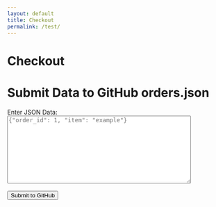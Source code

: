 ```yaml
---
layout: default
title: Checkout
permalink: /test/
---
```


# Checkout


<!DOCTYPE html>
<html lang="en">
<head>
  <meta charset="UTF-8">
  <meta name="viewport" content="width=device-width, initial-scale=1.0">
  <title>Write to GitHub orders.json</title>
</head>
<body>
  <h1>Submit Data to GitHub orders.json</h1>
  <form id="submitForm">
    <label for="orderData">Enter JSON Data:</label><br>
    <textarea id="orderData" rows="10" cols="50" placeholder='{"order_id": 1, "item": "example"}'></textarea><br><br>
    <button type="submit">Submit to GitHub</button>
  </form>

  <div id="statusMessage" style="margin-top: 20px;"></div>

  <script>
    document.getElementById("submitForm").addEventListener("submit", async (event) => {
      event.preventDefault();

      // GitHub configuration
      const owner = "m-cochran"; // Replace with your GitHub username
      const repo = "Randomerr"; // Replace with your repository name
      const path = "orders.json"; // File path in the repository
      const branch = "main"; // Branch name (e.g., main or master)
      const token = prompt("Enter your GitHub personal access token:");

      // Get JSON data from the textarea
      const orderData = document.getElementById("orderData").value;
      if (!orderData.trim()) {
        document.getElementById("statusMessage").textContent = "Error: JSON data is required.";
        return;
      }

      try {
        const newOrder = JSON.parse(orderData); // Parse the new order data
        const content = btoa(unescape(encodeURIComponent(JSON.stringify(newOrder)))); // Encode content in Base64
        const url = `https://api.github.com/repos/${owner}/${repo}/contents/${path}`;

        // Fetch existing file information (to get SHA if file exists)
        let sha = null;
        let existingData = [];
        try {
          const fileResponse = await fetch(url, {
            headers: {
              Authorization: `Bearer ${token}`,
              Accept: "application/vnd.github+json",
            },
          });
          if (fileResponse.ok) {
            const fileData = await fileResponse.json();
            sha = fileData.sha; // Get SHA of the existing file
            existingData = JSON.parse(atob(fileData.content)); // Decode the existing content
          }
        } catch (error) {
          console.log("File does not exist or cannot fetch SHA. Proceeding to create it.");
        }

        // Merge existing data with the new order
        const updatedData = [...existingData, newOrder];

        // Prepare the API request payload
        const payload = {
          message: "Update orders.json via HTML form",
          content: btoa(unescape(encodeURIComponent(JSON.stringify(updatedData)))), // New combined content
          branch: branch,
          sha: sha || undefined, // Include SHA for updates, exclude for new files
        };

        // Send the request to create/update the file
        const response = await fetch(url, {
          method: "PUT",
          headers: {
            Authorization: `Bearer ${token}`,
            Accept: "application/vnd.github+json",
          },
          body: JSON.stringify(payload),
        });

        if (response.ok) {
          document.getElementById("statusMessage").textContent = "Success: orders.json has been updated!";
        } else {
          const errorData = await response.json();
          document.getElementById("statusMessage").textContent = `Error: ${errorData.message}`;
        }
      } catch (error) {
        console.error("Error submitting data to GitHub:", error);
        document.getElementById("statusMessage").textContent = "An unexpected error occurred.";
      }
    });
  </script>
</body>
</html>


